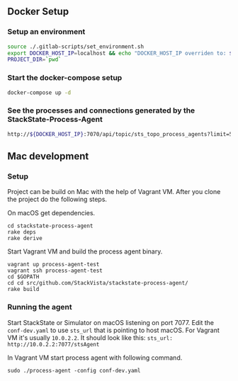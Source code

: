 ## Docker Setup

### Setup an environment
```bash
source ./.gitlab-scripts/set_environment.sh
export DOCKER_HOST_IP=localhost && echo "DOCKER_HOST_IP overriden to: ${DOCKER_HOST_IP}"
PROJECT_DIR=`pwd`
```

### Start the docker-compose setup
```bash
docker-compose up -d
```

### See the processes and connections generated by the StackState-Process-Agent
```bash
http://${DOCKER_HOST_IP}:7070/api/topic/sts_topo_process_agents?limit=500
```

## Mac development

### Setup
Project can be build on Mac with the help of Vagrant VM. After you clone the project do the following steps.

On macOS get dependencies.
```shell
cd stackstate-process-agent
rake deps
rake derive
```

Start Vagrant VM and build the process agent binary.
```shell
vagrant up process-agent-test
vagrant ssh process-agent-test
cd $GOPATH
cd cd src/github.com/StackVista/stackstate-process-agent/
rake build
```

### Running the agent

Start StackState or Simulator on macOS listening on port 7077.
Edit the `conf-dev.yaml` to use `sts_url` that is pointing to host macOS. For Vagrant VM it's usually `10.0.2.2`. It should look like this: `sts_url: http://10.0.2.2:7077/stsAgent`

In Vagrant VM start process agent with following command.
```shell
sudo ./process-agent -config conf-dev.yaml
```
